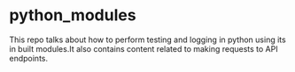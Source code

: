 # python_modules
This repo talks about how to perform testing and logging in python using its in built modules.It also contains content related to making requests to API endpoints. 
